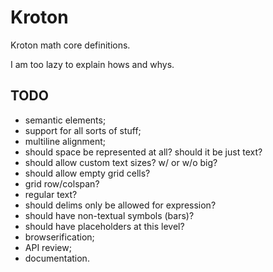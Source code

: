 # Kroton

Kroton math core definitions.

I am too lazy to explain hows and whys.

## TODO

* semantic elements;
* support for all sorts of stuff;
* multiline alignment;
* should space be represented at all? should it be just text?
* should allow custom text sizes? w/ or w/o big?
* should allow empty grid cells?
* grid row/colspan?
* regular text?
* should delims only be allowed for expression?
* should have non-textual symbols (bars)?
* should have placeholders at this level?
* browserification;
* API review;
* documentation.
